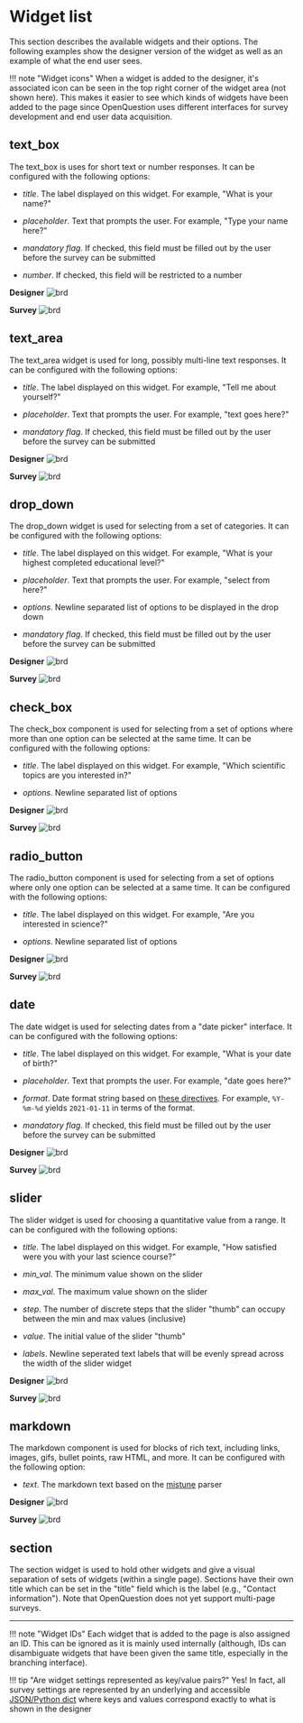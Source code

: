 # Widget list
This section describes the available widgets and their options. 
The following examples show the designer version of the widget 
as well as an example of what the end user sees.

!!! note "Widget icons"
    When a widget is added to the designer, it's associated icon can be 
    seen in the top right corner of the widget area (not shown here). 
    This makes it easier to see which kinds of widgets have been added to 
    the page since OpenQuestion uses different interfaces for survey development 
    and end user data acquisition.  
    
## text_box
The text_box is uses for short text or number responses. It can be
configured with the following options:

- _title_. The label displayed on this widget. For example, "What is your name?"
    
- _placeholder_. Text that prompts the user. For example, "Type your name here?"
   
- _mandatory flag_. If checked, this field must be filled out by the user before the survey can be submitted
    
- _number_. If checked, this field will be restricted to a number
    
**Designer**
![brd](img/tb.png)

**Survey**
![brd](img/tb_u.png)

## text_area
The text_area widget is used for long, possibly multi-line text responses. 
It can be configured with the following options:

- _title_. The label displayed on this widget. For example, "Tell me about yourself?"
    
- _placeholder_. Text that prompts the user. For example, "text goes here?"
   
- _mandatory flag_. If checked, this field must be filled out by the user before the survey can be submitted

**Designer**
![brd](img/ta.png)

**Survey**
![brd](img/ta_u.png)

## drop_down
The drop_down widget is used for selecting from a set of categories.
It can be configured with the following options:

- _title_. The label displayed on this widget. For example, "What is your highest completed educational level?"
    
- _placeholder_. Text that prompts the user. For example, "select from here?"
    
- _options_. Newline separated list of options to be displayed in the drop down
   
- _mandatory flag_. If checked, this field must be filled out by the user before the survey can be submitted

**Designer**
![brd](img/dd.png)

**Survey**
![brd](img/dd_u.png)

## check_box
The check_box component is used for selecting from a set of options where more than one option 
can be selected at the same time. It can be configured with the following options:

- _title_. The label displayed on this widget. For example, "Which scientific topics are you interested in?"
    
- _options_. Newline separated list of options
   
**Designer**
![brd](img/cb.png)

**Survey**
![brd](img/cb_u.png)

## radio_button
The radio_button component is used for selecting from a set of options where only one option 
can be selected at a same time. It can be configured with the following options:

- _title_. The label displayed on this widget. For example, "Are you interested in science?"
    
- _options_. Newline separated list of options

**Designer**
![brd](img/rd.png)

**Survey**
![brd](img/rd_u.png)

## date
The date widget is used for selecting dates from a "date picker" interface. 
It can be configured with the following options:

- _title_. The label displayed on this widget. For example, "What is your date of birth?"
    
- _placeholder_. Text that prompts the user. For example, "date goes here?"
    
- _format_. Date format string based on [these directives](https://strftime.org/). For example, `%Y-%m-%d` yields `2021-01-11` 
in terms of the format.
   
- _mandatory flag_. If checked, this field must be filled out by the user before the survey can be submitted

**Designer**
![brd](img/da.png)

**Survey**
![brd](img/dt_u.png)

## slider
The slider widget is used for choosing a quantitative value from a range.
It can be configured with the following options:

- _title_. The label displayed on this widget. For example, "How satisfied were you with your last science course?"
    
- _min_val_. The minimum value shown on the slider
    
- _max_val_. The maximum value shown on the slider
    
- _step_. The number of discrete steps that the slider "thumb" can occupy between the min and max values (inclusive)
   
- _value_. The initial value of the slider "thumb"
    
- _labels_. Newline seperated text labels that will be evenly spread across the width of the slider widget

**Designer**
![brd](img/sl.png)

**Survey**
![brd](img/sl_u.png)

## markdown
The markdown component is used for blocks of rich text, including
links, images, gifs, bullet points, raw HTML, and more. 
It can be configured with the following option:

- _text_. The markdown text based on the [mistune](https://mistune.readthedocs.io/en/v0.8.4/) parser

**Designer** 
![brd](img/md_i.png)

**Survey**
![brd](img/md_u.gif)

## section
The section widget is used to hold other widgets and give a visual separation of 
sets of widgets (within a single page). Sections have their own title which can be set in 
the "title" field which is the label (e.g., "Contact information"). Note that 
OpenQuestion does not yet support multi-page surveys.

---

!!! note "Widget IDs"
    Each widget that is added to the page is also assigned an ID.
    This can be ignored as it is mainly used internally (although, IDs
    can disambiguate widgets that have been given the same title, 
    especially in the branching interface). 
    
!!! tip "Are widget settings represented as key/value pairs?"
    Yes! In fact, all survey settings are represented by an underlying 
    and accessible [JSON/Python dict](advanced.md) where keys and values
    correspond exactly to what is shown in the designer